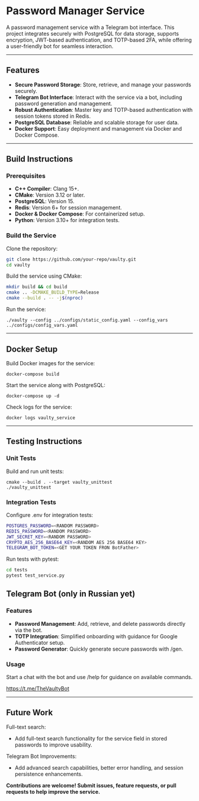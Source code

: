 # Password Manager Service

A password management service with a Telegram bot interface. This project integrates securely with PostgreSQL for data storage, supports encryption, JWT-based authentication, and TOTP-based 2FA, while offering a user-friendly bot for seamless interaction.

---

## Features
- **Secure Password Storage**: Store, retrieve, and manage your passwords securely.
- **Telegram Bot Interface**: Interact with the service via a bot, including password generation and management.
- **Robust Authentication**: Master key and TOTP-based authentication with session tokens stored in Redis.
- **PostgreSQL Database**: Reliable and scalable storage for user data.
- **Docker Support**: Easy deployment and management via Docker and Docker Compose.

---

## Build Instructions

### Prerequisites
- **C++ Compiler**: Clang 15+.
- **CMake**: Version 3.12 or later.
- **PostgreSQL**: Version 15.
- **Redis**: Version 6+ for session management.
- **Docker & Docker Compose**: For containerized setup.
- **Python**: Version 3.10+ for integration tests.

### Build the Service
Clone the repository:
 ```bash
 git clone https://github.com/your-repo/vaulty.git
 cd vaulty
 ```

Build the service using CMake:
```bash
mkdir build && cd build
cmake .. -DCMAKE_BUILD_TYPE=Release
cmake --build . -- -j$(nproc)
```

Run the service:
```
./vaulty --config ../configs/static_config.yaml --config_vars ../configs/config_vars.yaml
```

---

## Docker Setup
Build Docker images for the service:
```
docker-compose build
```

Start the service along with PostgreSQL:
```
docker-compose up -d
```

Check logs for the service:
```
docker logs vaulty_service
```

---

## Testing Instructions

### Unit Tests
Build and run unit tests:
```
cmake --build . --target vaulty_unittest
./vaulty_unittest
```

### Integration Tests
Configure .env for integration tests:
```bash
POSTGRES_PASSWORD=<RANDOM PASSWORD>
REDIS_PASSWORD=<RANDOM PASSWORD>
JWT_SECRET_KEY=<RANDOM PASSWORD>
CRYPTO_AES_256_BASE64_KEY=<RANDOM AES 256 BASE64 KEY>
TELEGRAM_BOT_TOKEN=<GET YOUR TOKEN FRON BotFather>
```

Run tests with pytest:
```bash
cd tests
pytest test_service.py
```

## Telegram Bot (only in Russian yet)

### Features
- **Password Management**: Add, retrieve, and delete passwords directly via the bot.
- **TOTP Integration**: Simplified onboarding with guidance for Google Authenticator setup.
- **Password Generator**: Quickly generate secure passwords with /gen.

### Usage

Start a chat with the bot and use /help for guidance on available commands.

https://t.me/TheVaultyBot

---

## Future Work

Full-text search:
- Add full-text search functionality for the service field in stored passwords to improve usability.

Telegram Bot Improvements:
- Add advanced search capabilities, better error handling, and session persistence enhancements.

**Contributions are welcome! Submit issues, feature requests, or pull requests to help improve the service.**

